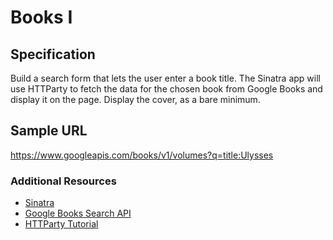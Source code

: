 # Books I

## Specification

Build a search form that lets the user enter a book title. The Sinatra app will use HTTParty to fetch the data for the chosen book from Google Books and display it on the page. Display the cover, as a bare minimum.

## Sample URL

https://www.googleapis.com/books/v1/volumes?q=title:Ulysses

### Additional Resources

- [Sinatra](http://sinatrarb.com)
- [Google Books Search API](https://developers.google.com/books/docs/v1/reference/volumes/list)
- [HTTParty Tutorial](http://blog.teamtreehouse.com/its-time-to-httparty)
